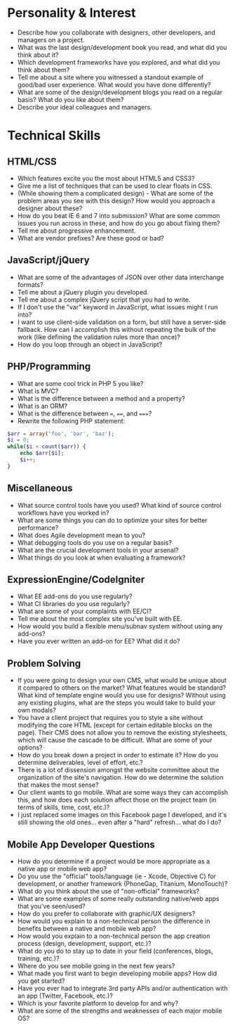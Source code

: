 # Personality & Interest

* Describe how you collaborate with designers, other developers, and managers on a project.
* What was the last design/development book you read, and what did you think about it?
* Which development frameworks have you explored, and what did you think about them?
* Tell me about a site where you witnessed a standout example of good/bad user experience. What would you have done differently?
* What are some of the design/development blogs you read on a regular basis? What do you like about them?
* Describe your ideal colleagues and managers.

# Technical Skills

## HTML/CSS

* Which features excite you the most about HTML5 and CSS3?
* Give me a list of techniques that can be used to clear floats in CSS.
* (While showing them a complicated design) - What are some of the problem areas you see with this design? How would you approach a designer about these?
* How do you beat IE 6 and 7 into submission? What are some common issues you run across in these, and how do you go about fixing them?
* Tell me about progressive enhancement.
* What are vendor prefixes? Are these good or bad?

## JavaScript/jQuery

* What are some of the advantages of JSON over other data interchange formats?
* Tell me about a jQuery plugin you developed.
* Tell me about a complex jQuery script that you had to write.
* If I don't use the "var" keyword in JavaScript, what issues might I run into?
* I want to use client-side validation on a form, but still have a server-side fallback. How can I accomplish this without repeating the bulk of the work (like defining the validation rules more than once)?
* How do you loop through an object in JavaScript?

## PHP/Programming

* What are some cool trick in PHP 5 you like?
* What is MVC?
* What is the difference between a method and a property?
* What is an ORM?
* What is the difference between `=`, `==`, and `===`?
* Rewrite the following PHP statement:
  
```php
$arr = array('foo', 'bar', 'baz');
$i = 0;
while($i < count($arr)) {
	echo $arr[$i];
	$i++;
}
```

## Miscellaneous

* What source control tools have you used? What kind of source control workflows have you worked in?
* What are some things you can do to optimize your sites for better performance?
* What does Agile development mean to you?
* What debugging tools do you use on a regular basis?
* What are the crucial development tools in your arsenal?
* What things do you look at when evaluating a framework?

## ExpressionEngine/CodeIgniter

* What EE add-ons do you use regularly?
* What CI libraries do you use regularly?
* What are some of your complaints with EE/CI?
* Tell me about the most complex site you've built with EE.
* How would you build a flexible menu/subnav system without using any add-ons?
* Have you ever written an add-on for EE? What did it do?

## Problem Solving

* If you were going to design your own CMS, what would be unique about it compared to others on the market? What features would be standard? What kind of template engine would you use for designs?
Without using any existing plugins, what are the steps you would take to build your own modals?
* You have a client project that requires you to style a site without modifying the core HTML (except for certain editable blocks on the page). Their CMS does not allow you to remove the existing stylesheets, which will cause the cascade to be difficult. What are some of your options?
* How do you break down a project in order to estimate it? How do you determine deliverables, level of effort, etc.?
* There is a lot of dissension amongst the website committee about the organization of the site's navigation. How do we determine the solution that makes the most sense?
* Our client wants to go mobile. What are some ways they can accomplish this, and how does each solution affect those on the project team (in terms of skills, time, cost, etc.)?
* I just replaced some images on this Facebook page I developed, and it's still showing the old ones... even after a "hard" refresh... what do I do?

## Mobile App Developer Questions

* How do you determine if a project would be more appropriate as a native app or mobile web app?
* Do you use the "official" tools/language (ie - Xcode, Objective C) for development, or another framework (PhoneGap, Titanium, MonoTouch)?
* What do you think about the use of "non-official" frameworks?
* What are some examples of some really outstanding native/web apps that you've seen/used?
* How do you prefer to collaborate with graphic/UX designers?
* How would you explain to a non-technical person the difference in benefits between a native and mobile web app?
* How would you explain to a non-technical person the app creation process (design, development, support, etc.)?
* What do you do to stay up to date in your field (conferences, blogs, training, etc.)?
* Where do you see mobile going in the next few years?
* What made you first want to begin developing mobile apps? How did you get started?
* Have you ever had to integrate 3rd party APIs and/or authentication with an app (Twitter, Facebook, etc.)?
* Which is your favorite platform to develop for and why?
* What are some of the strengths and weaknesses of each major mobile OS?